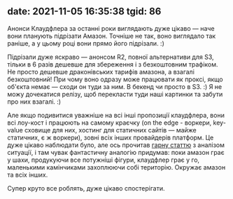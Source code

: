 date: 2021-11-05 16:35:38
tgid: 86
----

Анонси Клаудфлера за останні роки виглядають дуже цікаво — наче вони планують підрізати Амазон. Точніше не так, воно виглядало так раніше, а у цьому році вони прямо його підрізали. :)

Підрізали дуже яскраво — анонсом R2, повної альтернативи для S3, тільки в 6 разів дешевше для збереження і з безкоштовним трафіком. Не просто дешевше драконівських тарифів амазона, а взагалі безкоштовний! При чому воно одразу може працювати як проксі, якщо об'єкта немає — сходи он туди за ним. В бекенд чи просто в S3. :) Я не можу дочекатися релізу, щоб перекласти туди наші картинки та забути про них взагалі. :) 

Але якщо подивитися уважніше на всі інші пропозиції клаудфлера, вони всі лоу-кост і працюють на самому краєчку (on the edge - воркери, key-value сховище для них, хостинг для статичних сайтів — майже статичних, є ж воркери), зовні всіх інших провайдерів платформ. Це дуже цікаво наблюдати було, але ось прочитав [гарну статтю](https://www.swyx.io/cloudflare-go)
 з аналізом ситуації, і там чувак фантастичну аналогію придумав: поки амазон грає у шахи, продукуючи все потужніші фігури, клаудфлер грає у го, маленькими камінчиками захоплюючи собі територію. Окружає амазон та всіх інших. 

Супер круто все роблять, дуже цікаво спостерігати.